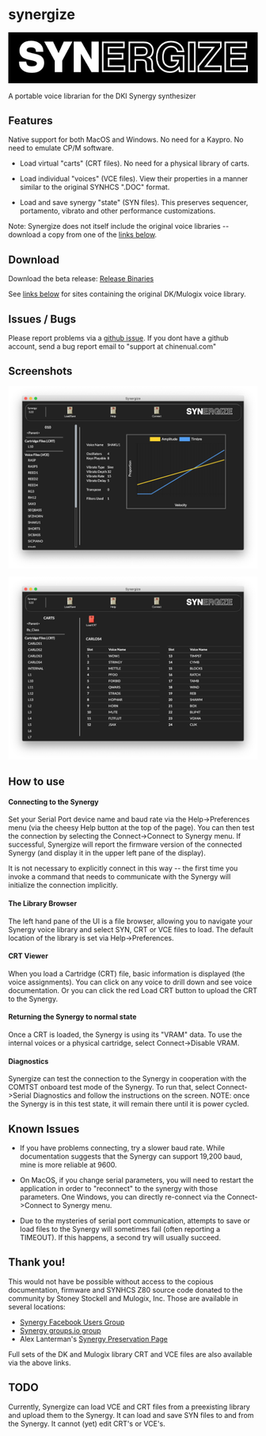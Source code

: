 # synergize

![logo](https://github.com/chinenual/synergize/raw/master/resources/app/static/images/logo.png?raw=true)

A portable voice librarian for the DKI Synergy synthesizer

## Features

Native support for both MacOS and Windows. No need for a Kaypro. No
need to emulate CP/M software.

* Load virtual "carts" (CRT files).   No need for a physical
library of carts.

* Load individual "voices" (VCE files).   View their properties in a
manner similar to the original SYNHCS ".DOC" format.

* Load and save synergy "state" (SYN files).  This preserves
sequencer, portamento, vibrato and other performance customizations.

Note: Synergize does not itself include the original voice libraries -- download a copy from one of the [links below](https://chinenual.github.io/synergize/#thank-you).

## Download

Download the beta release:
[Release Binaries](https://github.com/chinenual/synergize/releases)

See [links below](https://chinenual.github.io/synergize/#thank-you) for sites containing the original DK/Mulogix voice library.

## Issues / Bugs

Please report problems via a [github issue](https://github.com/chinenual/synergize/issues).  If you dont have a github account, send a bug report email to "support at chinenual.com"

## Screenshots

![logo](https://github.com/chinenual/synergize/raw/master/docs/screenshots/viewVCE.png?raw=true)

![logo](https://github.com/chinenual/synergize/raw/master/docs/screenshots/viewCRT.png?raw=true)

## How to use

#### Connecting to the Synergy

Set your Serial Port device name and baud rate via the Help->Preferences menu (via the cheesy Help button at the top of the page).  You can then test the connection by selecting the Connect->Connect to Synergy menu.  If successful, Synergize will report the firmware version of the connected Synergy (and display it in the upper left pane of the display).

It is not necessary to explicitly connect in this way -- the first time you invoke a command that needs to communicate with the Synergy will initialize the connection implicitly.

#### The Library Browser

The left hand pane of the UI is a file browser, allowing you to navigate your Synergy voice library and select SYN, CRT or VCE files to load.  The default location of the library is set via Help->Preferences.

#### CRT Viewer

When you load a Cartridge (CRT) file, basic information is displayed (the voice assignments).  You can click on any voice to drill down and see voice documentation.  Or you can click the red  Load CRT button to upload the CRT to the Synergy.

#### Returning the Synergy to normal state

Once a CRT is loaded, the Synergy is using its "VRAM" data.   To use the internal voices or a physical cartridge, select Connect->Disable VRAM.

#### Diagnostics

Synergize can test the connection to the Synergy in cooperation with the COMTST onboard test mode of the Synergy.  To run that, select Connect->Serial Diagnostics and follow the instructions on the screen.
NOTE: once the Synergy is in this test state, it will remain there until it is power cycled.

## Known Issues

* If you have problems connecting, try a slower baud rate.  While documentation suggests that the Synergy can support 19,200 baud, mine is more reliable at 9600.

* On MacOS, if you change serial parameters, you will need to restart the application in order to "reconnect" to the synergy with those parameters. One Windows, you can directly re-connect via the Connect->Connect to Synergy menu.

* Due to the mysteries of serial port communication, attempts to save or load files to the Synergy will sometimes fail (often reporting a TIMEOUT).  If this happens, a second try will usually succeed.

## Thank you!

This would not have be possible without access to the copious
documentation, firmware and SYNHCS Z80 source code donated to the
community by Stoney Stockell and Mulogix, Inc.  Those are available in
several locations:

* [Synergy Facebook Users Group](https://www.facebook.com/groups/synergysynth/)
* [Synergy groups.io group](https://groups.io/g/synergy-synth)
* Alex Lanterman's [Synergy Preservation Page](https://lanterman.ece.gatech.edu/synergy/)

Full sets of the DK and Mulogix library CRT and VCE files are also
available via the above links.

## TODO

Currently, Synergize can load VCE and CRT files from a preexisting
library and upload them to the Synergy. It can load and save SYN files
to and from the Synergy.  It cannot (yet) edit CRT's or VCE's.
